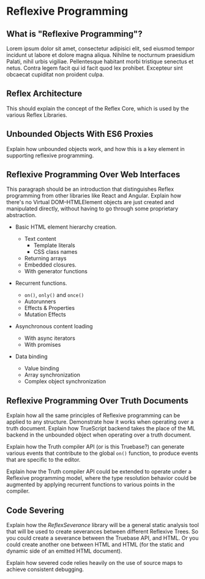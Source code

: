 # Reflexive Programming

## What is "Reflexive Programming"?

Lorem ipsum dolor sit amet, consectetur adipisici elit, sed eiusmod tempor incidunt ut labore et dolore magna aliqua. Nihilne te nocturnum praesidium Palati, nihil urbis vigiliae. Pellentesque habitant morbi tristique senectus et netus. Contra legem facit qui id facit quod lex prohibet. Excepteur sint obcaecat cupiditat non proident culpa.

## Reflex Architecture

This should explain the concept of the Reflex Core, which is used by the various Reflex Libraries. 

## Unbounded Objects With ES6 Proxies

Explain how unbounded objects work, and how this is a key element in supporting reflexive programming.

## Reflexive Programming Over Web Interfaces

This paragraph should be an introduction that distinguishes Reflex programming from other libraries like React and Angular. Explain how there's no Virtual DOM–HTMLElement objects are just created and manipulated directly, without having to go through some proprietary abstraction.

- Basic HTML element hierarchy creation.

  - Text content
    - Template literals
    - CSS class names
  - Returning arrays
  - Embedded closures.
  - With generator functions

- Recurrent functions.

  - `on()`, `only()` and `once()`
  - Autorunners
  - Effects & Properties
  - Mutation Effects

- Asynchronous content loading

  - With async iterators
  - With promises

- Data binding

  - Value binding
  - Array synchronization
  - Complex object synchronization

## Reflexive Programming Over Truth Documents

Explain how all the same principles of Reflexive programming can be applied to any structure. Demonstrate how it works when operating over a truth document. Explain how TrueScript backend takes the place of the ML backend in the unbounded object when operating over a truth document.

Explain how the Truth compiler API (or is this Truebase?) can generate various events that contribute to the global `on()` function, to produce events that are specific to the editor.

Explain how the Truth compiler API could be extended to operate under a Reflexive programming model, where the type resolution behavior could be augmented by applying recurrent functions to various points in the compiler.

## Code Severing

Explain how the *ReflexSeverance* library will be a general static analysis tool that will be used to create severances between different Reflexive Trees. So you could create a severance between the Truebase API, and HTML. Or you could create another one between HTML and HTML (for the static and dynamic side of an emitted HTML document).

Explain how severed code relies heavily on the use of source maps to achieve consistent debugging.

